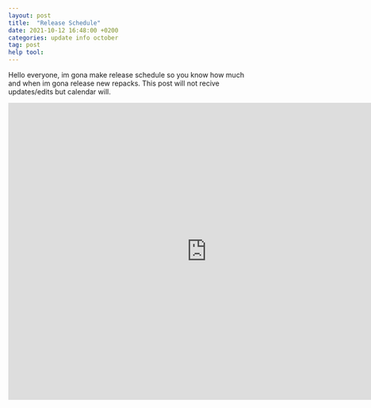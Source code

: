 ```yaml
---
layout: post
title:  "Release Schedule"
date: 2021-10-12 16:48:00 +0200
categories: update info october
tag: post
help tool:                                                                                               |
---
```

Hello everyone, im gona make release schedule so you know how much and when im gona release new repacks.
This post will not recive updates/edits but calendar will.
<iframe src="https://calendar.google.com/calendar/embed?src=udi149ndeav1dl56t77lkolh0s%40group.calendar.google.com&ctz=Europe%2FPrague" style="border: 0" width="800" height="600" frameborder="0" scrolling="no"></iframe>